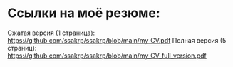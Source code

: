 # Ссылки на моё резюме:
Сжатая версия (1 страница):
<br>
https://github.com/ssakrp/ssakrp/blob/main/my_CV.pdf
Полная версия (5 страниц):
<br>
https://github.com/ssakrp/ssakrp/blob/main/my_CV_full_version.pdf
<!--
**ssakrp/ssakrp** is a ✨ _special_ ✨ repository because its `README.md` (this file) appears on your GitHub profile.

Here are some ideas to get you started:

- 🔭 I’m currently working on ...
- 🌱 I’m currently learning ...
- 👯 I’m looking to collaborate on ...
- 🤔 I’m looking for help with ...
- 💬 Ask me about ...
- 📫 How to reach me: ...
- 😄 Pronouns: ...
- ⚡ Fun fact: ...
-->

